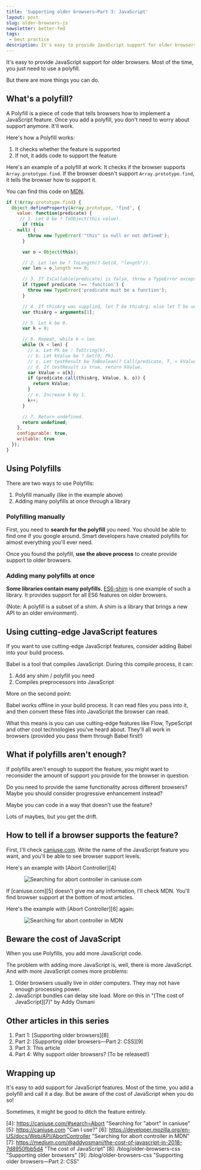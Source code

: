 ```yaml
---
title: 'Supporting older browsers—Part 3: JavaScript'
layout: post
slug: older-browsers-js
newsletter: better-fed
tags:
 - best practice
description: It's easy to provide JavaScript support for older browsers. Most of the time, you just need to use a polyfill. But there are more things you can do.
---
```


It's easy to provide JavaScript support for older browsers. Most of the time, you just need to use a polyfill.

But there are more things you can do.

<!-- more -->

<div class="jsCkClone" data-should-not-clone></div>

## What's a polyfill?

A Polyfill is a piece of code that tells browsers how to implement a JavaScript feature. Once you add a polyfill, you don't need to worry about support anymore. It'll work.

Here's how a Polyfill works:

1. It checks whether the feature is supported
2. If not, it adds code to support the feature

Here's an example of a polyfill at work. It checks if the browser supports `Array.prototype.find`. If the browser doesn't support `Array.prototype.find`, it tells the browser how to support it.

You can find this code on [MDN][1].

```js
if (!Array.prototype.find) {
  Object.defineProperty(Array.prototype, 'find', {
    value: function(predicate) {
     // 1. Let O be ? ToObject(this value).
      if (this
 -  null) {
        throw new TypeError('"this" is null or not defined');
      }

      var o = Object(this);

      // 2. Let len be ? ToLength(? Get(O, "length")).
      var len = o.length >>> 0;

      // 3. If IsCallable(predicate) is false, throw a TypeError exception.
      if (typeof predicate !== 'function') {
        throw new TypeError('predicate must be a function');
      }

      // 4. If thisArg was supplied, let T be thisArg; else let T be undefined.
      var thisArg = arguments[1];

      // 5. Let k be 0.
      var k = 0;

      // 6. Repeat, while k < len
      while (k < len) {
        // a. Let Pk be ! ToString(k).
        // b. Let kValue be ? Get(O, Pk).
        // c. Let testResult be ToBoolean(? Call(predicate, T, « kValue, k, O »)).
        // d. If testResult is true, return kValue.
        var kValue = o[k];
        if (predicate.call(thisArg, kValue, k, o)) {
          return kValue;
        }
        // e. Increase k by 1.
        k++;
      }

      // 7. Return undefined.
      return undefined;
    },
    configurable: true,
    writable: true
  });
}
```

## Using Polyfills

There are two ways to use Polyfills:

1. Polyfill manually (like in the example above)
2. Adding many polyfills at once through a library

### Polyfilling manually

First, you need to **search for the polyfill** you need. You should be able to find one if you google around. Smart developers have created polyfills for almost everything you'll ever need.

Once you found the polyfill, **use the above process** to create provide support to older browsers.

### Adding many polyfills at once

**Some libraries contain many polyfills.** [ES6-shim][2] is one example of such a library. It provides support for all ES6 features on older browsers.

(Note: A polyfill is a subset of a shim. A shim is a library that brings a new API to an older environment).

## Using cutting-edge JavaScript features

If you want to use cutting-edge JavaScript features, consider adding Babel into your build process.

Babel is a tool that compiles JavaScript. During this compile process, it can:

1. Add any shim / polyfill you need
2. Compiles preprocessors into JavaScript

More on the second point:

Babel works offline in your build process. It can read files you pass into it, and then convert these files into JavaScript the browser can read.

What this means is you can use cutting-edge features like Flow, TypeScript and other cool technologies you've heard about. They'll all work in browsers (provided you pass them through Babel first!)

## What if polyfills aren't enough?

If polyfills aren't enough to support the feature, you might want to reconsider the amount of support you provide for the browser in question.

Do you need to provide the same functionality across different browsers? Maybe you should consider progressive enhancement instead?

Maybe you can code in a way that doesn't use the feature?

Lots of maybes, but you get the drift.

## How to tell if a browser supports the feature?

First, I'll check [caniuse.com][3]. Write the name of the JavaScript feature you want, and you'll be able to see browser support levels.

Here's an example with [Abort Controller][4]

<figure>
  <img src="/images/2018/older-browsers/abort-caniuse.png" alt="Searching for abort controller in caniuse.com">
</figure>

If [caniuse.com][5] doesn't give me any information, I'll check MDN. You'll find browser support at the bottom of most articles.

Here's the example with [Abort Controller][6] again:

<figure>
  <img src="/images/2018/older-browsers/abort-mdn.png"alt="Searching for abort controller in MDN">
</figure>

## Beware the cost of JavaScript

When you use Polyfills, you add more JavaScript code.

The problem with adding more JavaScript is, well, there is more JavaScript. And with more JavaScript comes more problems:

1. Older browsers usually live in older computers. They may not have enough processing power.
2. JavaScript bundles can delay site load. More on this in  "[The cost of JavaScript][7]" by Addy Osmani

## Other articles in this series

1. Part 1: [Supporting older browsers][8]
2. Part 2: [Supporting older browsers—Part 2: CSS][9]
3. Part 3: This article
4. Part 4: Why support older browsers? (To be released!)

## Wrapping up

It's easy to add support for JavaScript features. Most of the time, you add a polyfill and call it a day. But be aware of the cost of JavaScript when you do so!

Sometimes, it might be good to ditch the feature entirely.

[1]:	https://developer.mozilla.org/en-US/docs/Web/JavaScript/Reference/Global_Objects/Array/find "Array.prototype.find"
[2]:	https://github.com/paulmillr/es6-shim "ES6 shim"
[3]:	https://caniuse.com "Can I use?"
[4]:	https://caniuse.com/#search=Abort "Searching for "abort" in caniuse"
[5]:	https://caniuse.com "Can I use?"
[6]:	https://developer.mozilla.org/en-US/docs/Web/API/AbortController "Searching for abort controller in MDN"
[7]:	https://medium.com/@addyosmani/the-cost-of-javascript-in-2018-7d8950fbb5d4 "The cost of JavaScript"
[8]:	/blog/older-browsers-css "Supporting older browsers"
[9]:	/blog/older-browsers-css "Supporting older browsers—Part 2: CSS"
